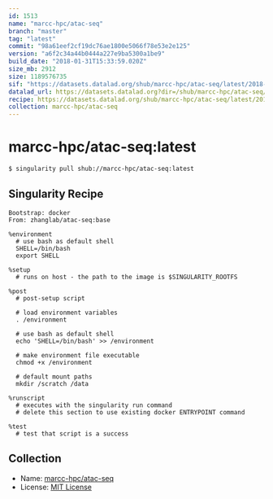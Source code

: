 ```yaml
---
id: 1513
name: "marcc-hpc/atac-seq"
branch: "master"
tag: "latest"
commit: "98a61eef2cf19dc76ae1800e5066f78e53e2e125"
version: "a6f2c34a44b0444a227e9ba5300a1be9"
build_date: "2018-01-31T15:33:59.020Z"
size_mb: 2912
size: 1189576735
sif: "https://datasets.datalad.org/shub/marcc-hpc/atac-seq/latest/2018-01-31-98a61eef-a6f2c34a/a6f2c34a44b0444a227e9ba5300a1be9.simg"
datalad_url: https://datasets.datalad.org?dir=/shub/marcc-hpc/atac-seq/latest/2018-01-31-98a61eef-a6f2c34a/
recipe: https://datasets.datalad.org/shub/marcc-hpc/atac-seq/latest/2018-01-31-98a61eef-a6f2c34a/Singularity
collection: marcc-hpc/atac-seq
---
```


# marcc-hpc/atac-seq:latest

```bash
$ singularity pull shub://marcc-hpc/atac-seq:latest
```

## Singularity Recipe

```singularity
Bootstrap: docker
From: zhanglab/atac-seq:base

%environment
  # use bash as default shell
  SHELL=/bin/bash
  export SHELL

%setup
  # runs on host - the path to the image is $SINGULARITY_ROOTFS

%post
  # post-setup script

  # load environment variables
  . /environment

  # use bash as default shell
  echo 'SHELL=/bin/bash' >> /environment

  # make environment file executable
  chmod +x /environment

  # default mount paths
  mkdir /scratch /data 

%runscript
  # executes with the singularity run command
  # delete this section to use existing docker ENTRYPOINT command

%test
  # test that script is a success
```

## Collection

 - Name: [marcc-hpc/atac-seq](https://github.com/marcc-hpc/atac-seq)
 - License: [MIT License](https://api.github.com/licenses/mit)

